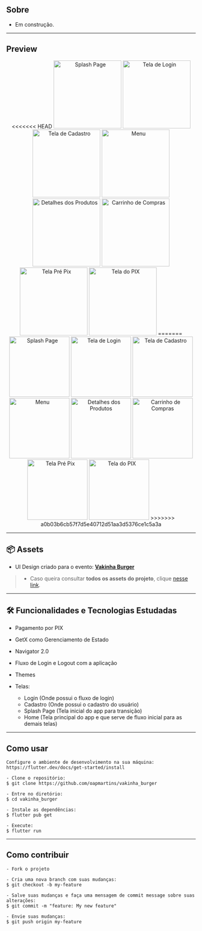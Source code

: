
<h2>Sobre</h2>

- Em construção.

---   

<h2>Preview</h2>

<p align="center">
<<<<<<< HEAD
   <img src=".github/splashPage.png" width="180" alt="Splash Page">
   <img src=".github/login.png" width="180" alt="Tela de Login">
   <img src=".github/cadastro.png" width="180" alt="Tela de Cadastro">
   <img src=".github/menu.png" width="180" alt="Menu">
   <img src=".github/detalhes.png" width="180" alt="Detalhes dos Produtos">
   <img src=".github/carrinho.png" width="180" alt="Carrinho de Compras">
   <img src=".github/prePix.png" width="180" alt="Tela Pré Pix">
   <img src=".github/pix.png" width="180" alt="Tela do PIX">
=======
   <img src=".github/splashPage.png" width="160" alt="Splash Page">
   <img src=".github/login.png" width="160" alt="Tela de Login">
   <img src=".github/cadastro.png" width="160" alt="Tela de Cadastro">
   <img src=".github/menu.png" width="160" alt="Menu">
   <img src=".github/detalhes.png" width="160" alt="Detalhes dos Produtos">
   <img src=".github/carrinho.png" width="160" alt="Carrinho de Compras">
   <img src=".github/prePix.png" width="160" alt="Tela Pré Pix">
   <img src=".github/pix.png" width="160" alt="Tela do PIX">
>>>>>>> a0b03b6cb57f7d5e40712d51aa3d5376ce1c5a3a
</p>

--- 
<h2>📦 Assets</h2>

- UI Design criado para o evento: <a href="https://www.figma.com/file/mKAFF9WKLDpD6h2jOySNcH/Vaquinha-Canal">**Vakinha Burger**</a>

> * Caso queira consultar **todos os assets do projeto**, clique <a href="https://drive.google.com/drive/folders/1phkv7hkI4XtbmCrKmAZkXm2VL7_aiiOH?usp=sharing">nesse link</a>. 

---   

<h2>🛠️ Funcionalidades e Tecnologias Estudadas</h2>

- Pagamento por PIX
- GetX como Gerenciamento de Estado
- Navigator 2.0
- Fluxo de Login e Logout com a aplicação
- Themes

- Telas: 
  - Login (Onde possui o fluxo de login)
  - Cadastro (Onde possui o cadastro do usuário)
  - Splash Page (Tela inicial do app para transição)
  - Home (Tela principal do app e que serve de fluxo inicial para as demais telas)
   </p>


---

<h2>Como usar</h2>

   ```
   Configure o ambiente de desenvolvimento na sua máquina:
   https://flutter.dev/docs/get-started/install

   - Clone o repositório:
   $ git clone https://github.com/oapmartins/vakinha_burger

   - Entre no diretório:
   $ cd vakinha_burger

   - Instale as dependências:
   $ flutter pub get

   - Execute:
   $ flutter run
   ```

---

<h2>Como contribuir</h2>

   ```
   - Fork o projeto 

   - Cria uma nova branch com suas mudanças:
   $ git checkout -b my-feature

   - Salve suas mudanças e faça uma mensagem de commit message sobre suas alterações:
   $ git commit -m "feature: My new feature"

   - Envie suas mudanças:
   $ git push origin my-feature
   ```
